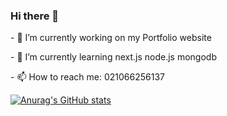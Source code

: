 ### Hi there 👋




<p>- 🔭 I’m currently working on my Portfolio website</p>
<p>- 🌱 I’m currently learning next.js node.js mongodb</p>
<p>- 📫 How to reach me: 021066256137</p>


[![Anurag's GitHub stats](https://github-readme-stats.vercel.app/api?Ahmed-Gamal-Jimmy=anuraghazra)](https://github.com/anuraghazra/github-readme-stats)
